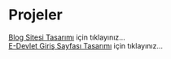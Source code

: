 # Projeler
<a href="https://hulyacrk.github.io/blog/">Blog Sitesi Tasarımı<a/> için tıklayınız... </br>
<a href="https://hulyacrk.github.io/edevlet/">E-Devlet Giriş Sayfası Tasarımı<a/> için tıklayınız...
